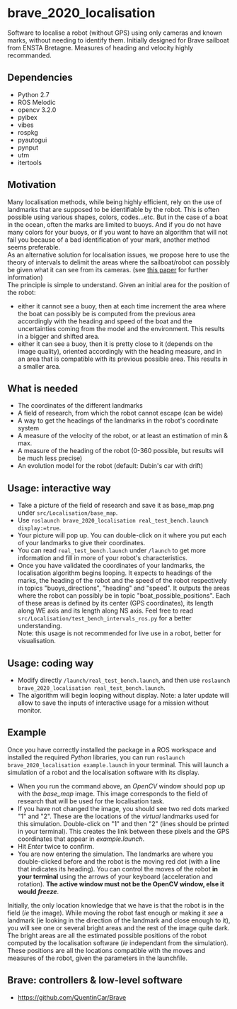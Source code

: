# brave_2020_localisation
Software to localise a robot (without GPS) using only cameras and known marks, without needing to identify them.
Initially designed for Brave sailboat from ENSTA Bretagne. Measures of heading and velocity highly recommanded.

## Dependencies
- Python 2.7
- ROS Melodic
- opencv 3.2.0
- pyibex
- vibes
- rospkg
- pyautogui
- pynput
- utm
- itertools

## Motivation
Many localisation methods, while being highly efficient, rely on the use of landmarks that are supposed to be identifiable by the robot. This is often possible using various shapes, colors, codes...etc. But in the case of a boat in the ocean, often the marks are limited to buoys. And if you do not have many colors for your buoys, or if you want to have an algorithm that will not fail you because of a bad identification of your mark, another method seems preferable.  
As an alternative solution for localisation issues, we propose here to use the theory of intervals to delimit the areas where the sailboat/robot can possibly be given what it can see from its cameras. (see [this paper](https://www.ensta-bretagne.fr/jaulin/intervalcourse.pdf) for further information)  
The principle is simple to understand. Given an initial area for the position of the robot:
- either it cannot see a buoy, then at each time increment the area where the boat can possibly be is computed from the previous area accordingly with the heading and speed of the boat and the uncertainties coming from the model and the environment. This results in a bigger and shifted area.
- either it can see a buoy, then it is pretty close to it (depends on the image quality), oriented accordingly with the heading measure, and in an area that is compatible with its previous possible area. This results in a smaller area.

## What is needed
- The coordinates of the different landmarks
- A field of research, from which the robot cannot escape (can be wide)
- A way to get the headings of the landmarks in the robot's coordinate system
- A measure of the velocity of the robot, or at least an estimation of min & max.
- A measure of the heading of the robot (0-360 possible, but results will be much less precise)
- An evolution model for the robot (default: Dubin's car with drift) 

## Usage: interactive way
- Take a picture of the field of research and save it as base_map.png under `src/Localisation/base_map`.
- Use `roslaunch brave_2020_localisation real_test_bench.launch display:=true`.
- Your picture will pop up. You can double-click on it where you put each of your landmarks to give their coordinates.
- You can read `real_test_bench.launch` under `/launch` to get more information and fill in more of your robot's characteristics.
- Once you have validated the coordinates of your landmarks, the localisation algorithm begins looping. It expects to headings of the marks, the heading of the robot and the speed of the robot respectively in topics "buoys_directions", "heading" and "speed". It outputs the areas where the robot can possibly be in topic "boat_possible_positions". Each of these areas is defined by its center (GPS coordinates), its length along WE axis and its length along NS axis. Feel free to read `src/Localisation/test_bench_intervals_ros.py` for a better understanding.  
Note: this usage is not recommended for live use in a robot, better for visualisation.

## Usage: coding way
- Modify directly `/launch/real_test_bench.launch`, and then use `roslaunch brave_2020_localisation real_test_bench.launch`.
- The algorithm will begin looping without display.
Note: a later update will allow to save the inputs of interactive usage for a mission without monitor.

## Example
Once you have correctly installed the package in a ROS workspace and installed the required *Python* libraries, you can run `roslaunch brave_2020_localisation example.launch` in your terminal. This will launch a simulation of a robot and the localisation software with its display.  
- When you run the command above, an *OpenCV* window should pop up with the *base_map* image. This image corresponds to the field of research that will be used for the localisation task. 
- If you have not changed the image, you should see two red dots marked "1" and "2". These are the locations of the *virtual* landmarks used for this simulation. Double-click on "1" and then "2" (lines should be printed in your terminal). This creates the link between these pixels and the GPS coordinates that appear in *example.launch*.
- Hit *Enter* twice to confirm.
- You are now entering the simulation. The landmarks are where you double-clicked before and the robot is the moving red dot (with a line that indicates its heading). You can control the moves of the robot **in your terminal** using the arrows of your keyboard (acceleration and rotation). **The active window must not be the OpenCV window, else it would *freeze***.     

 Initially, the only location knowledge that we have is that the robot is in the field (*ie* the image). While moving the robot fast enough or making it *see* a landmark (ie looking in the direction of the landmark and close enough to it), you will see one or several bright areas and the rest of the image quite dark. The bright areas are all the estimated possible positions of the robot computed by the localisation software (*ie* independant from the simulation). These positions are all the locations compatible with the moves and measures of the robot, given the parameters in the launchfile.

## Brave: controllers & low-level software
* https://github.com/QuentinCar/Brave

